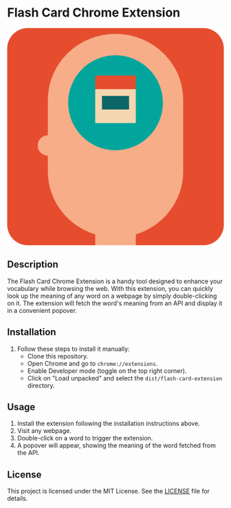 # Flash Card Chrome Extension

![Extension Icon](/public/assets/icon.png)

## Description

The Flash Card Chrome Extension is a handy tool designed to enhance your vocabulary while browsing the web. With this extension, you can quickly look up the meaning of any word on a webpage by simply double-clicking on it. The extension will fetch the word's meaning from an API and display it in a convenient popover.

## Installation

1. Follow these steps to install it manually:
   - Clone this repository.
   - Open Chrome and go to `chrome://extensions`.
   - Enable Developer mode (toggle on the top right corner).
   - Click on "Load unpacked" and select the `dist/flash-card-extension` directory.

## Usage

1. Install the extension following the installation instructions above.
2. Visit any webpage.
3. Double-click on a word to trigger the extension.
4. A popover will appear, showing the meaning of the word fetched from the API.

## License

This project is licensed under the MIT License. See the [LICENSE](LICENSE) file for details.

